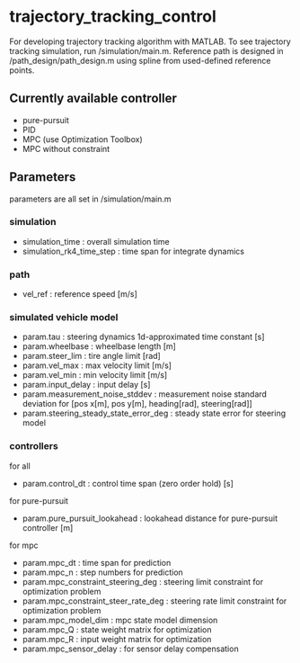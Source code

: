 # trajectory_tracking_control
For developing trajectory tracking algorithm with MATLAB. To see trajectory tracking simulation, run /simulation/main.m. Reference path is designed in /path_design/path_design.m using spline from used-defined reference points.

## Currently available controller
* pure-pursuit
* PID
* MPC (use Optimization Toolbox)
* MPC without constraint

## Parameters
parameters are all set in /simulation/main.m

### simulation
* simulation_time : overall simulation time
* simulation_rk4_time_step : time span for integrate dynamics

### path
* vel_ref : reference speed [m/s]

### simulated vehicle model
* param.tau : steering dynamics 1d-approximated time constant [s]
* param.wheelbase : wheelbase length [m]
* param.steer_lim : tire angle limit [rad]
* param.vel_max : max velocity limit [m/s]
* param.vel_min : min velocity limit [m/s]
* param.input_delay : input delay [s]
* param.measurement_noise_stddev :  measurement noise standard deviation for [pos x[m], pos y[m], heading[rad], steering[rad]]
* param.steering_steady_state_error_deg : steady state error for steering model

### controllers
for all
* param.control_dt : control time span (zero order hold) [s]

for pure-pursuit
* param.pure_pursuit_lookahead : lookahead distance for pure-pursuit controller [m]

for mpc
* param.mpc_dt : time span for prediction
* param.mpc_n : step numbers for prediction
* param.mpc_constraint_steering_deg : steering limit constraint for optimization problem
* param.mpc_constraint_steer_rate_deg : steering rate limit constraint for optimization problem
* param.mpc_model_dim : mpc state model dimension
* param.mpc_Q : state weight matrix for optimization
* param.mpc_R : input weight matrix for optimization
* param.mpc_sensor_delay : for sensor delay compensation

